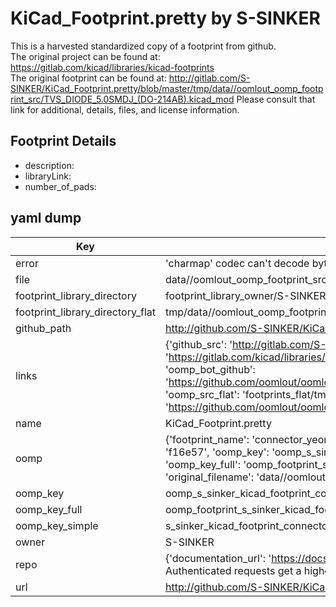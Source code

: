 # KiCad_Footprint.pretty by S-SINKER  
This is a harvested standardized copy of a footprint from github.  
The original project can be found at:  
https://gitlab.com/kicad/libraries/kicad-footprints  
The original footprint can be found at:
http://gitlab.com/S-SINKER/KiCad_Footprint.pretty/blob/master/tmp/data//oomlout_oomp_footprint_src/TVS_DIODE_5.0SMDJ_(DO-214AB).kicad_mod
Please consult that link for additional, details, files, and license information.  
## Footprint Details
* description:   
* libraryLink:   
* number_of_pads:   
## yaml dump  
| Key | Value |  
| --- | --- |  
| error | 'charmap' codec can't decode byte 0x90 in position 2153: character maps to <undefined> |  
| file | data//oomlout_oomp_footprint_src/KiCad_Footprint.pretty/CONNECTOR_YEON-HP_SMW250-12P.kicad_mod |  
| footprint_library_directory | footprint_library_owner/S-SINKER_KiCad_Footprint.pretty |  
| footprint_library_directory_flat | tmp/data//oomlout_oomp_footprint_src/footprints_flat/s_sinker_kicad_footprint_connector_yeon_hp_smw250_12p/working |  
| github_path | http://github.com/S-SINKER/KiCad_Footprint.pretty/blob/master/tmp/data//oomlout_oomp_footprint_src/CONNECTOR_YEON-HP_SMW250-12P.kicad_mod |  
| links | {'github_src': 'http://gitlab.com/S-SINKER/KiCad_Footprint.pretty/blob/master/tmp/data//oomlout_oomp_footprint_src/TVS_DIODE_5.0SMDJ_(DO-214AB).kicad_mod', 'github_src_repo': 'https://gitlab.com/kicad/libraries/kicad-footprints', 'oomp_bot': 'tmp/data//oomlout_oomp_footprint_src/footprints/s_sinker_kicad_footprint_connector_yeon_hp_smw250_12p/working', 'oomp_bot_github': 'https://github.com/oomlout/oomlout_oomp_footprint_bot/tree/main/tmp/data//oomlout_oomp_footprint_src/footprints/s_sinker_kicad_footprint_connector_yeon_hp_smw250_12p/working', 'oomp_src_flat': 'footprints_flat/tmp/data//oomlout_oomp_footprint_src/footprints_flat/s_sinker_kicad_footprint_connector_yeon_hp_smw250_12p/working', 'oomp_src_flat_github': 'https://github.com/oomlout/oomlout_oomp_footprint_src/tree/main/tmp/data//oomlout_oomp_footprint_src/footprints_flat/s_sinker_kicad_footprint_connector_yeon_hp_smw250_12p/working'} |  
| name | KiCad_Footprint.pretty |  
| oomp | {'footprint_name': 'connector_yeon_hp_smw250_12p', 'library_name': 'kicad_footprint', 'md5': 'f16e57dc2c2dc2c0a3f699245886fddc', 'md5_10': 'f16e57dc2c', 'md5_5': 'f16e5', 'md5_6': 'f16e57', 'oomp_key': 'oomp_s_sinker_kicad_footprint_connector_yeon_hp_smw250_12p', 'oomp_key_extra': 'oomp_footprint_s_sinker_kicad_footprint_connector_yeon_hp_smw250_12p', 'oomp_key_full': 'oomp_footprint_s_sinker_kicad_footprint_connector_yeon_hp_smw250_12p_f16e57', 'oomp_key_simple': 's_sinker_kicad_footprint_connector_yeon_hp_smw250_12p', 'original_filename': 'data//oomlout_oomp_footprint_src/KiCad_Footprint.pretty/CONNECTOR_YEON-HP_SMW250-12P.kicad_mod', 'owner_name': 's_sinker'} |  
| oomp_key | oomp_s_sinker_kicad_footprint_connector_yeon_hp_smw250_12p |  
| oomp_key_full | oomp_footprint_s_sinker_kicad_footprint_connector_yeon_hp_smw250_12p |  
| oomp_key_simple | s_sinker_kicad_footprint_connector_yeon_hp_smw250_12p |  
| owner | S-SINKER |  
| repo | {'documentation_url': 'https://docs.github.com/rest/overview/resources-in-the-rest-api#rate-limiting', 'message': "API rate limit exceeded for 84.66.142.224. (But here's the good news: Authenticated requests get a higher rate limit. Check out the documentation for more details.)"} |  
| url | http://github.com/S-SINKER/KiCad_Footprint.pretty |  

